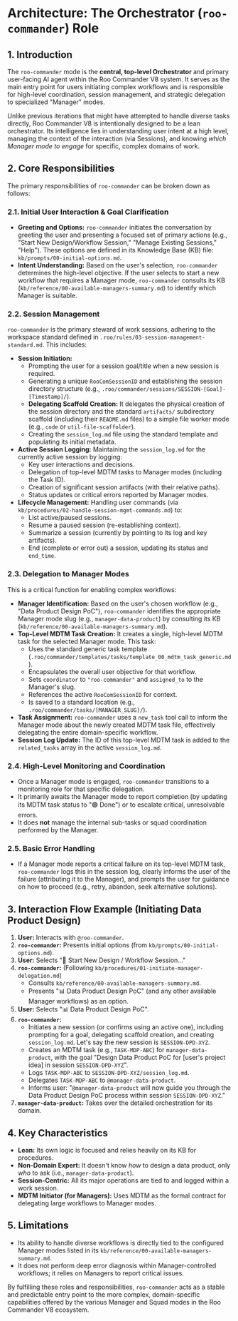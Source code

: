 # Architecture: The Orchestrator (`roo-commander`) Role

## 1. Introduction

The `roo-commander` mode is the **central, top-level Orchestrator** and primary user-facing AI agent within the Roo Commander V8 system. It serves as the main entry point for users initiating complex workflows and is responsible for high-level coordination, session management, and strategic delegation to specialized "Manager" modes.

Unlike previous iterations that might have attempted to handle diverse tasks directly, Roo Commander V8 is intentionally designed to be a lean orchestrator. Its intelligence lies in understanding user intent at a high level, managing the context of the interaction (via Sessions), and knowing *which Manager mode to engage* for specific, complex domains of work.

## 2. Core Responsibilities

The primary responsibilities of `roo-commander` can be broken down as follows:

### 2.1. Initial User Interaction & Goal Clarification
*   **Greeting and Options:** `roo-commander` initiates the conversation by greeting the user and presenting a focused set of primary actions (e.g., "Start New Design/Workflow Session," "Manage Existing Sessions," "Help"). These options are defined in its Knowledge Base (KB) file: `kb/prompts/00-initial-options.md`.
*   **Intent Understanding:** Based on the user's selection, `roo-commander` determines the high-level objective. If the user selects to start a new workflow that requires a Manager mode, `roo-commander` consults its KB (`kb/reference/00-available-managers-summary.md`) to identify which Manager is suitable.

### 2.2. Session Management
`roo-commander` is the primary steward of work sessions, adhering to the workspace standard defined in `.roo/rules/03-session-management-standard.md`. This includes:
*   **Session Initiation:**
    *   Prompting the user for a session goal/title when a new session is required.
    *   Generating a unique `RooComSessionID` and establishing the session directory structure (e.g., `.roo/commander/sessions/SESSION-[Goal]-[Timestamp]/`).
    *   **Delegating Scaffold Creation:** It delegates the physical creation of the session directory and the standard `artifacts/` subdirectory scaffold (including their `README.md` files) to a simple file worker mode (e.g., `code` or `util-file-scaffolder`).
    *   Creating the `session_log.md` file using the standard template and populating its initial metadata.
*   **Active Session Logging:** Maintaining the `session_log.md` for the currently active session by logging:
    *   Key user interactions and decisions.
    *   Delegation of top-level MDTM tasks to Manager modes (including the Task ID).
    *   Creation of significant session artifacts (with their relative paths).
    *   Status updates or critical errors reported by Manager modes.
*   **Lifecycle Management:** Handling user commands (via `kb/procedures/02-handle-session-mgmt-commands.md`) to:
    *   List active/paused sessions.
    *   Resume a paused session (re-establishing context).
    *   Summarize a session (currently by pointing to its log and key artifacts).
    *   End (complete or error out) a session, updating its status and `end_time`.

### 2.3. Delegation to Manager Modes
This is a critical function for enabling complex workflows:
*   **Manager Identification:** Based on the user's chosen workflow (e.g., "Data Product Design PoC"), `roo-commander` identifies the appropriate Manager mode slug (e.g., `manager-data-product`) by consulting its KB (`kb/reference/00-available-managers-summary.md`).
*   **Top-Level MDTM Task Creation:** It creates a single, high-level MDTM task for the selected Manager mode. This task:
    *   Uses the standard generic task template (`.roo/commander/templates/tasks/template_00_mdtm_task_generic.md`).
    *   Encapsulates the overall user objective for that workflow.
    *   Sets `coordinator` to `"roo-commander"` and `assigned_to` to the Manager's slug.
    *   References the active `RooComSessionID` for context.
    *   Is saved to a standard location (e.g., `.roo/commander/tasks/[MANAGER_SLUG]/`).
*   **Task Assignment:** `roo-commander` uses a `new_task` tool call to inform the Manager mode about the newly created MDTM task file, effectively delegating the entire domain-specific workflow.
*   **Session Log Update:** The ID of this top-level MDTM task is added to the `related_tasks` array in the active `session_log.md`.

### 2.4. High-Level Monitoring and Coordination
*   Once a Manager mode is engaged, `roo-commander` transitions to a monitoring role for that specific delegation.
*   It primarily awaits the Manager mode to report completion (by updating its MDTM task status to "🟢 Done") or to escalate critical, unresolvable errors.
*   It does **not** manage the internal sub-tasks or squad coordination performed by the Manager.

### 2.5. Basic Error Handling
*   If a Manager mode reports a critical failure on its top-level MDTM task, `roo-commander` logs this in the session log, clearly informs the user of the failure (attributing it to the Manager), and prompts the user for guidance on how to proceed (e.g., retry, abandon, seek alternative solutions).

## 3. Interaction Flow Example (Initiating Data Product Design)

1.  **User:** Interacts with `@roo-commander`.
2.  **`roo-commander`:** Presents initial options (from `kb/prompts/00-initial-options.md`).
3.  **User:** Selects "🚀 Start New Design / Workflow Session..."
4.  **`roo-commander`:** (Following `kb/procedures/01-initiate-manager-delegation.md`)
    *   Consults `kb/reference/00-available-managers-summary.md`.
    *   Presents "📊 Data Product Design PoC" (and any other available Manager workflows) as an option.
5.  **User:** Selects "📊 Data Product Design PoC".
6.  **`roo-commander`:**
    *   Initiates a new session (or confirms using an active one), including prompting for a goal, delegating scaffold creation, and creating `session_log.md`. Let's say the new session is `SESSION-DPD-XYZ`.
    *   Creates an MDTM task (e.g., `TASK-MDP-ABC`) for `manager-data-product`, with the goal "Design Data Product PoC for [user's project idea] in session `SESSION-DPD-XYZ`".
    *   Logs `TASK-MDP-ABC` to `SESSION-DPD-XYZ/session_log.md`.
    *   Delegates `TASK-MDP-ABC` to `@manager-data-product`.
    *   Informs user: "`@manager-data-product` will now guide you through the Data Product Design PoC process within session `SESSION-DPD-XYZ`."
7.  **`manager-data-product`:** Takes over the detailed orchestration for its domain.

## 4. Key Characteristics

*   **Lean:** Its own logic is focused and relies heavily on its KB for procedures.
*   **Non-Domain Expert:** It doesn't know *how* to design a data product, only *who* to ask (i.e., `manager-data-product`).
*   **Session-Centric:** All its major operations are tied to and logged within a work session.
*   **MDTM Initiator (for Managers):** Uses MDTM as the formal contract for delegating large workflows to Manager modes.

## 5. Limitations

*   Its ability to handle diverse workflows is directly tied to the configured Manager modes listed in its `kb/reference/00-available-managers-summary.md`.
*   It does not perform deep error diagnosis within Manager-controlled workflows; it relies on Managers to report critical issues.

By fulfilling these roles and responsibilities, `roo-commander` acts as a stable and predictable entry point to the more complex, domain-specific capabilities offered by the various Manager and Squad modes in the Roo Commander V8 ecosystem.
